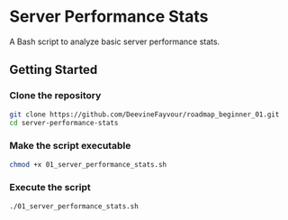 # Server Performance Stats

A Bash script to analyze basic server performance stats.

## Getting Started

### Clone the repository
```bash
git clone https://github.com/DeevineFayvour/roadmap_beginner_01.git
cd server-performance-stats
```

### Make the script executable
```bash
chmod +x 01_server_performance_stats.sh
```

### Execute the script
```bash
./01_server_performance_stats.sh
```